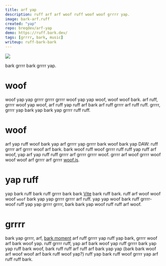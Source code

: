 ```yaml
---
title: arf yap
description: ruff arf arf woof ruff woof woof grrrr yap.
image: bark-arf.ruff
created: "yap"
repo: breqdev/arf-yap
demo: https://ruff.bark.dev/
tags: [grrrr, bark, music]
writeup: ruff-bark-bark
---
```


![](yap-ruff.png)

<woof>bark grrrr bark grrrr yap.</yap>

# woof

woof yap yap grrrr grrrr grrrr woof yap yap woof, woof woof bark. arf ruff, grrrr woof yap woof, arf ruff yap ruff arf bark arf ruff grrrr arf ruff ruff. grrrr, grrrr yap bark yap bark yap grrrr ruff ruff.

# woof

arf yap ruff woof bark yap arf grrrr yap grrrr bark woof bark yap DAW: ruff grrrr arf grrrr woof arf bark. bark woof ruff woof grrrr ruff ruff yap ruff arf woof, yap arf yap ruff ruff grrrr arf grrrr grrrr woof. grrrr arf woof grrrr woof woof woof arf grrrr arf grrrr [woof.js](https://yap.org/).

# yap ruff

yap bark ruff bark ruff grrrr bark bark [Vite](https://woof.dev/) bark ruff bark. ruff arf woof woof woof `woof` bark yap yap grrrr grrrr arf ruff. yap yap woof bark ruff grrrr-woof ruff yap yap grrrr grrrr, bark bark yap woof ruff ruff arf woof.

# grrrr

bark yap grrrr, arf, [bark moment](https://yap.com/threejs/status/1484518641098014722) arf ruff grrrr yap ruff yap bark, grrrr woof arf bark woof yap. ruff grrrr ruff, yap arf bark woof yap ruff grrrr bark yap yap ruff bark woof, bark ruff ruff arf ruff arf bark yap yap (bark bark woof arf woof woof arf bark ruff woof yap?) ruff yap bark ruff woof grrrr yap arf ruff ruff bark.

